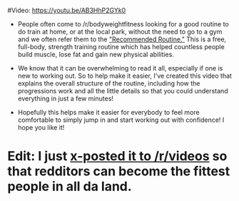 #Video: https://youtu.be/AB3HhP2GYk0

* People often come to /r/bodyweightfitness looking for a good routine to do train at home, or at the local park, without the need to go to a gym and we often refer them to the ["Recommended Routine."](https://www.reddit.com/r/bodyweightfitness/wiki/kb/recommended_routine) This is a free, full-body, strength training routine which has helped countless people build muscle, lose fat and gain new physical abilities.

* We know that it can be overwhelming to read it all, especially if one is new to working out. So to help make it easier, I've created this video that explains the overall structure of the routine, including how the progressions work and all the little details so that you could understand everything in just a few minutes!

* Hopefully this helps make it easier for everybody to feel more comfortable to simply jump in and start working out with confidence! I hope you like it!

# Edit: I just [x-posted it to /r/videos](https://redd.it/5lse8g) so that redditors can become the fittest people in all da land.